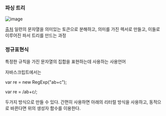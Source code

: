 ### 파싱 트리

![image](https://user-images.githubusercontent.com/40421183/127004103-d23da86f-9239-4c8b-86f2-37892d65afb0.png)

[출처](https://d2.naver.com/helloworld/59361)
일련의 문자열을 의미있는 토큰으로 분해하고, 의미를 가진  렉서로 만들고, 이들로 이루어진 파서 트리를 만드는 과정


### 정규표현식

특정한 규칙을 가진 문자열의 집합을 표현하는데 사용하는 사용언어

자바스크립트에서는 

  var re = new RegExp("ab+c");
  
  var re = /ab+c/;
  
  
두가지 방식으로 만들 수 있다. 간편히 사용하면 아래의 리터럴 방식을 사용하고, 동적으로 바뀐다면 위의 생성자 함수를 이용한다.


